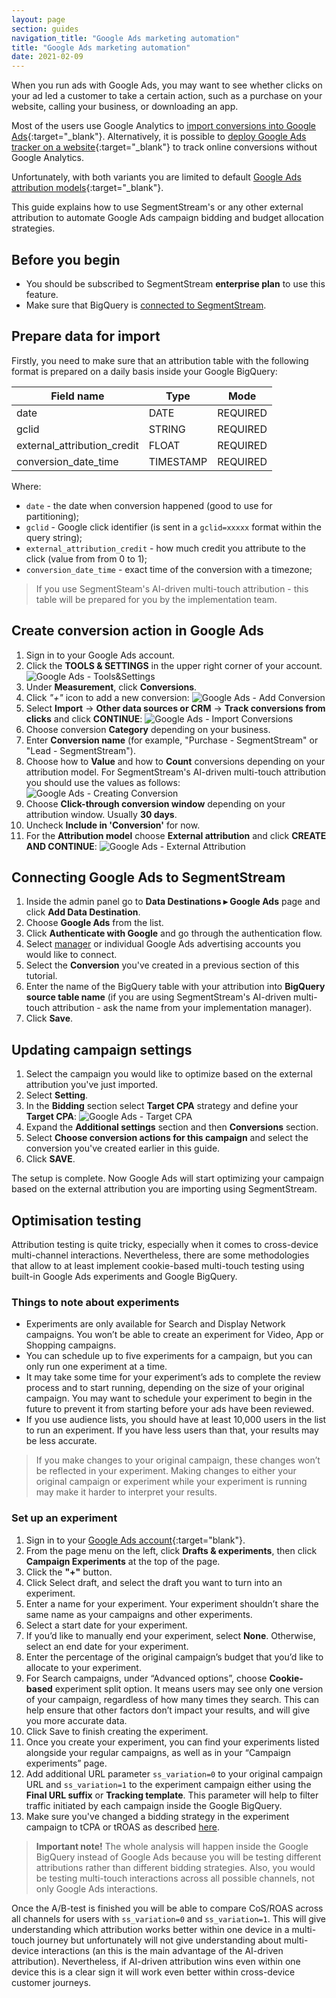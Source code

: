 ```yaml
---
layout: page
section: guides
navigation_title: "Google Ads marketing automation"
title: "Google Ads marketing automation"
date: 2021-02-09
---
```


When you run ads with Google Ads, you may want to see whether clicks on your ad led a customer to take a certain action, such as a purchase on your website, calling your business, or downloading an app.

Most of the users use Google Analytics to [import conversions into Google Ads](https://support.google.com/google-ads/answer/2375435https://support.google.com/google-ads/answer/2375435){:target="_blank"}. Alternatively, it is possible to [deploy Google Ads tracker on a website](https://support.google.com/google-ads/answer/1722054){:target="_blank"} to track online conversions without Google Analytics.

Unfortunately, with both variants you are limited to default [Google Ads attribution models](https://support.google.com/google-ads/answer/6259715){:target="_blank"}.

This guide explains how to use SegmentStream's or any other external attribution to automate Google Ads campaign bidding and budget allocation strategies.

## Before you begin

- You should be subscribed to SegmentStream **enterprise plan** to use this feature.
- Make sure that BigQuery is [connected to SegmentStream](/bigquery/connecting-bigquery).

## Prepare data for import

Firstly, you need to make sure that an attribution table with the following format is prepared on a daily basis inside your Google BigQuery:

Field name|Type|Mode
--- | --- | ---
date | DATE | REQUIRED
gclid | STRING | REQUIRED
external_attribution_credit | FLOAT | REQUIRED
conversion_date_time | TIMESTAMP | REQUIRED

Where:
- `date` - the date when conversion happened (good to use for partitioning);
- `gclid` - Google click identifier (is sent in a `gclid=xxxxx` format within the query string);
- `external_attribution_credit` - how much credit you attribute to the click (value from from 0 to 1);
- `conversion_date_time` - exact time of the conversion with a timezone;

> If you use SegmentSteam's AI-driven multi-touch attribution - this table will be prepared for you by the implementation team.

## Create conversion action in Google Ads

1. Sign in to your Google Ads account.
2. Click the **TOOLS & SETTINGS**  in the upper right corner of your account.
![Google Ads - Tools&Settings](/img/guides/google-ads-marketing-automation/google-ads-1.png)
3. Under **Measurement**, click **Conversions**.
4. Click *"+"* icon to add a new conversion:
![Google Ads - Add Conversion](/img/guides/google-ads-marketing-automation/google-ads-2.png)
5. Select **Import** -> **Other data sources or CRM** -> **Track conversions from clicks** and click **CONTINUE**:
![Google Ads - Import Conversions](/img/guides/google-ads-marketing-automation/google-ads-3.png)
6. Choose conversion **Category** depending on your business.
7. Enter  **Conversion name** (for example, "Purchase - SegmentStream" or "Lead - SegmentStream").
8. Choose how to **Value** and how to **Count** conversions depending on your attribution model. For SegmentStream's AI-driven multi-touch attribution you should use the values as follows:
![Google Ads - Creating Conversion](/img/guides/google-ads-marketing-automation/google-ads-4.png)
9. Choose **Click-through conversion window** depending on your attribution window. Usually **30 days**.
10. Uncheck **Include in 'Conversion'** for now.
11. For the **Attribution model** choose **External attribution** and click **CREATE AND CONTINUE**:
![Google Ads - External Attribution](/img/guides/google-ads-marketing-automation/google-ads-5.png)

## Connecting Google Ads to SegmentStream

1. Inside the admin panel go to **Data Destinations ▸ Google Ads** page and click **Add Data Destination**.
2. Choose **Google Ads** from the list.
3. Click **Authenticate with Google** and go through the authentication flow.
4. Select [manager](#manager-advertising-accounts) or individual Google Ads advertising accounts you would like to connect.
5. Select the **Conversion** you've created in a previous section of this tutorial.
6. Enter the name of the BigQuery table with your attribution into **BigQuery source table name** (if you are using SegmentStream's AI-driven multi-touch attribution - ask the name from your implementation manager).
7. Click **Save**.

## Updating campaign settings

1. Select the campaign you would like to optimize based on the external attribution you've just imported.
2. Select **Setting**.
3. In the **Bidding** section select **Target CPA** strategy and define your **Target CPA**:
![Google Ads - Target CPA](/img/guides/google-ads-marketing-automation/google-ads-6.png)
4. Expand the **Additional settings** section and then **Conversions** section.
5. Select **Choose conversion actions for this campaign** and select the conversion you've created earlier in this guide.
6. Click **SAVE**.

The setup is complete. Now Google Ads will start optimizing your campaign based on the external attribution you are importing using SegmentStream.

## Optimisation testing

Attribution testing is quite tricky, especially when it comes to cross-device multi-channel interactions. Nevertheless, there are some methodologies that allow to at least implement cookie-based multi-touch testing using built-in Google Ads experiments and Google BigQuery.

### Things to note about experiments
* Experiments are only available for Search and Display Network campaigns. You won’t be able to create an experiment for Video, App or Shopping campaigns.
* You can schedule up to five experiments for a campaign, but you can only run one experiment at a time.
* It may take some time for your experiment’s ads to complete the review process and to start running, depending on the size of your original campaign. You may want to schedule your experiment to begin in the future to prevent it from starting before your ads have been reviewed.
* If you use audience lists, you should have at least 10,000 users in the list to run an experiment. If you have less users than that, your results may be less accurate. 

> If you make changes to your original campaign, these changes won’t be reflected in your experiment. Making changes to either your original campaign or experiment while your experiment is running may make it harder to interpret your results.

### Set up an experiment

1. Sign in to your [Google Ads account](https://ads.google.com/){:target="blank"}.
2. From the page menu on the left, click **Drafts & experiments**, then click **Campaign Experiments** at the top of the page.
3. Click the **"+"** button.
4. Click Select draft, and select the draft you want to turn into an experiment.
5. Enter a name for your experiment. Your experiment shouldn’t share the same name as your campaigns and other experiments.
6. Select a start date for your experiment.
7. If you’d like to manually end your experiment, select **None**. Otherwise, select an end date for your experiment.
8. Enter the percentage of the original campaign’s budget that you’d like to allocate to your experiment.
9. For Search campaigns, under “Advanced options”, choose **Cookie-based** experiment split option. It means users may see only one version of your campaign, regardless of how many times they search. This can help ensure that other factors don’t impact your results, and will give you more accurate data.
10. Click Save to finish creating the experiment.
11. Once you create your experiment, you can find your experiments listed alongside your regular campaigns, as well as in your “Campaign experiments” page.
12. Add additional URL parameter `ss_variation=0` to your original campaign URL and `ss_variation=1` to the experiment campaign either using the **Final URL suffix** or **Tracking template**. This parameter will help to filter traffic initiated by each campaign inside the Google BigQuery.
13. Make sure you've changed a bidding strategy in the experiment campaign to tCPA or tROAS as described [here](#updating-campaign-settings).

> **Important note!** The whole analysis will happen inside the Google BigQuery instead of Google Ads because you will be testing different attributions rather than different bidding strategies. Also, you would be testing multi-touch interactions across all possible channels, not only Google Ads interactions.

Once the A/B-test is finished you will be able to compare CoS/ROAS across all channels for users with `ss_variation=0` and `ss_variation=1`. This will give understanding which attribution works better within one device in a multi-touch journey but unfortunately will not give understanding about multi-device interactions (an this is the main advantage of the AI-driven attribution). Nevertheless, if AI-driven attribution wins even within one device this is a clear sign it will work even better within cross-device customer journeys.
